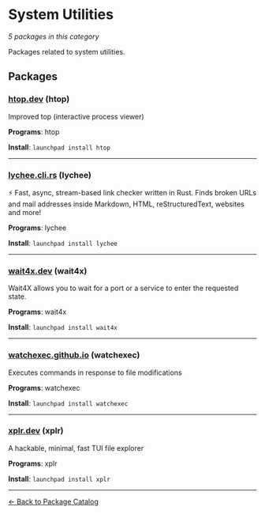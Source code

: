 # System Utilities

*5 packages in this category*

Packages related to system utilities.

## Packages

### [htop.dev](../packages/htopdev.md) (htop)

Improved top (interactive process viewer)

**Programs**: htop

**Install**: `launchpad install htop`

---

### [lychee.cli.rs](../packages/lycheeclirs.md) (lychee)

⚡ Fast, async, stream-based link checker written in Rust. Finds broken URLs and mail addresses inside Markdown, HTML, reStructuredText, websites and more!

**Programs**: lychee

**Install**: `launchpad install lychee`

---

### [wait4x.dev](../packages/wait4xdev.md) (wait4x)

Wait4X allows you to wait for a port or a service to enter the requested state.

**Programs**: wait4x

**Install**: `launchpad install wait4x`

---

### [watchexec.github.io](../packages/watchexecgithubio.md) (watchexec)

Executes commands in response to file modifications

**Programs**: watchexec

**Install**: `launchpad install watchexec`

---

### [xplr.dev](../packages/xplrdev.md) (xplr)

A hackable, minimal, fast TUI file explorer

**Programs**: xplr

**Install**: `launchpad install xplr`

---

[← Back to Package Catalog](../package-catalog.md)
